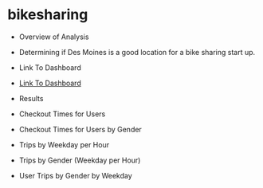# bikesharing

 - Overview of Analysis 
 - Determining if Des Moines is a good location for a bike sharing start up.
 
 - Link To Dashboard
 
  - [Link To Dashboard](https://public.tableau.com/app/profile/robert.pearson/viz/NYC_Citibike_Challenge_16768579697200/UserTripsbyGenderbyWeekday)
 
 - Results
 
  
 
 - Checkout Times for Users
 
 
 
 
 - Checkout Times for Users by Gender
 
 
 
 
 - Trips by Weekday per Hour
 
 
 
 
 - Trips by Gender  (Weekday per Hour)
 
 
 
 
 - User Trips by Gender by Weekday
 

